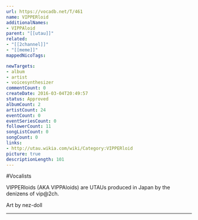 ```yaml
---
url: https://vocadb.net/T/461
name: VIPPERloid
additionalNames: 
- VIPPAloid
parent: "[[utau]]"
related:
- "[[2channel]]"
- "[[meme]]"
mappedNicoTags:

newTargets:
- album
- artist
- voicesynthesizer
commentCount: 0
createDate: 2016-03-04T20:49:57
status: Approved
albumCount: 2
artistCount: 24
eventCount: 0
eventSeriesCount: 0
followerCount: 11
songListCount: 0
songCount: 0
links: 
- http://utau.wikia.com/wiki/Category:VIPPERloid
picture: true
descriptionLength: 101
---
```


#Vocalists

VIPPERloids (AKA VIPPAloids) are UTAUs produced in Japan by the denizens of vip@2ch.

Art by nez-doll

---

